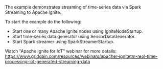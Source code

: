 The example demonstrates streaming of time-series data via Spark Streaming to Apache Ignite.

To start the example do the following:
* Start one or many Apache Ignite nodes using IgniteNodeStartup.
* Start time-series data generator using SensorDataGenerator.
* Start Spark streamer using SparkStreamerStartup.

Watch "Apache Ignite for IoT" webinar for more details:
https://www.gridgain.com/resources/webinars/apacher-ignitetm-real-time-processing-iot-generated-streaming-data
